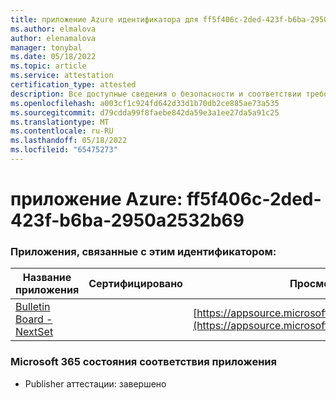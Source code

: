 ```yaml
---
title: приложение Azure идентификатора для ff5f406c-2ded-423f-b6ba-2950a2532b69
ms.author: elmalova
author: elenamalova
manager: tonybal
ms.date: 05/18/2022
ms.topic: article
ms.service: attestation
certification_type: attested
description: Все доступные сведения о безопасности и соответствии требованиям для ff5f406c-2ded-423f-b6ba-2950a2532b69.
ms.openlocfilehash: a003cf1c924fd642d33d1b70db2ce885ae73a535
ms.sourcegitcommit: d79cdda99f8faebe842da59e3a1ee27da5a91c25
ms.translationtype: MT
ms.contentlocale: ru-RU
ms.lasthandoff: 05/18/2022
ms.locfileid: "65475273"
---
```

# <a name="azure-app-id-ff5f406c-2ded-423f-b6ba-2950a2532b69"></a>приложение Azure: ff5f406c-2ded-423f-b6ba-2950a2532b69


### <a name="apps-associated-with-this-id"></a>Приложения, связанные с этим идентификатором:
| **Название приложения** | **Сертифицировано** | **Просмотр в AppSource** |
|--------------|---------------|-----------------------|
| [Bulletin Board - NextSet](../forward/WA200002122.md) |  | [https://appsource.microsoft.com/product/office/WA200002122](https://appsource.microsoft.com/product/office/WA200002122) |

### <a name="microsoft-365-app-compliance-status"></a>Microsoft 365 состояния соответствия приложения
- Publisher аттестации: завершено
